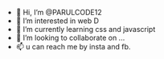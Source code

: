 - 👋 Hi, I’m @PARULCODE12
- 👀 I’m interested in web D
- 🌱 I’m currently learning css and javascript
- 💞️ I’m looking to collaborate on ...
- 📫 u can reach me by insta and fb. 


<!---
PARULCODE12/PARULCODE12 is a ✨ special ✨ repository because its `README.md` (this file) appears on your GitHub profile.
You can click the Preview link to take a look at your changes.
--->
